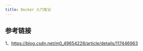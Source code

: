```yaml
---
title: Docker 入门笔记
---
```























## 参考链接
1、https://blog.csdn.net/m0_49654228/article/details/117446963